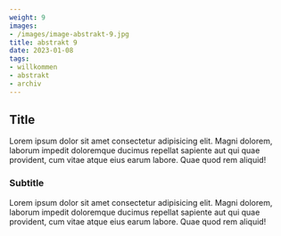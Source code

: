 ```yaml
---
weight: 9
images:
- /images/image-abstrakt-9.jpg
title: abstrakt 9
date: 2023-01-08
tags:
- willkommen
- abstrakt
- archiv
---
```


## Title
Lorem ipsum dolor sit amet consectetur adipisicing elit. Magni dolorem, laborum impedit doloremque ducimus repellat sapiente aut qui quae provident, cum vitae atque eius earum labore. Quae quod rem aliquid!

### Subtitle
Lorem ipsum dolor sit amet consectetur adipisicing elit. Magni dolorem, laborum impedit doloremque ducimus repellat sapiente aut qui quae provident, cum vitae atque eius earum labore. Quae quod rem aliquid!

